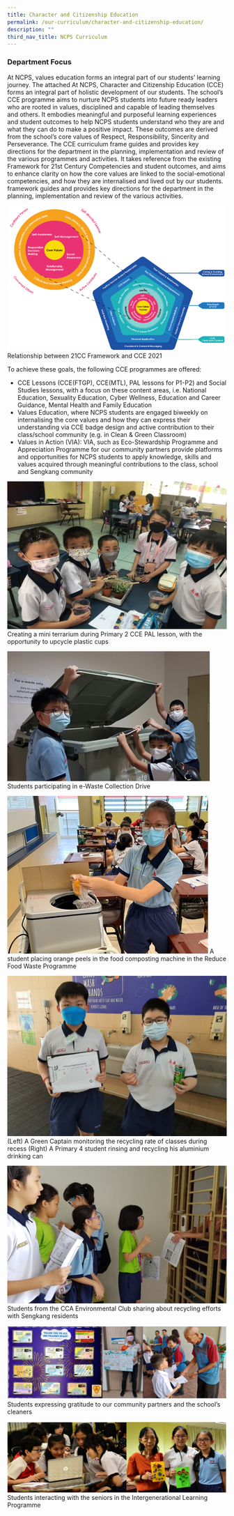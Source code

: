 ```yaml
---
title: Character and Citizenship Education
permalink: /our-curriculum/character-and-citizenship-education/
description: ""
third_nav_title: NCPS Curriculum
---
```


### **Department Focus**

At NCPS, values education forms an integral part of our students’ learning journey. The attached At NCPS, Character and Citizenship Education (CCE) forms an integral part of holistic development of our students. The school’s CCE programme aims to nurture NCPS students into future ready leaders who are rooted in values, disciplined and capable of leading themselves and others. It embodies meaningful and purposeful learning experiences and student outcomes to help NCPS students understand who they are and what they can do to make a positive impact. These outcomes are derived from the school’s core values of Respect, Responsibility, Sincerity and Perseverance. 
The CCE curriculum frame guides and provides key directions for the department in the planning, implementation and review of the various programmes and activities. It takes reference from the existing Framework for 21st Century Competencies and student outcomes, and aims to enhance clarity on how the core values are linked to the social-emotional competencies, and how they are internalised and lived out by our students.
framework guides and provides key directions for the department in the planning, implementation and review of the various activities.

![](/images/Our%20Curriculum_CCE/CCE%201.png)
Relationship between 21CC Framework and CCE 2021

To achieve these goals, the following CCE programmes are offered: 

* CCE Lessons (CCE(FTGP), CCE(MTL), PAL lessons for P1-P2) and Social Studies lessons, with a focus on these content areas, i.e. National Education, Sexuality Education, Cyber Wellness, Education and Career Guidance, Mental Health and Family Education
* Values Education, where NCPS students are engaged biweekly on internalising the core values and how they can express their understanding via CCE badge design and active contribution to their class/school community (e.g. in Clean & Green Classroom)
* Values in Action (VIA): VIA, such as Eco-Stewardship Programme and Appreciation Programme for our community partners provide platforms and opportunities for NCPS students to apply knowledge, skills and values acquired through meaningful contributions to the class, school and Sengkang community

![](/images/Our%20Curriculum_CCE/CCE%202.jpg)
Creating a mini terrarium during Primary 2 CCE PAL lesson, with the opportunity to upcycle plastic cups

![](/images/Our%20Curriculum_CCE/CCE%203.jpg)
Students participating in e-Waste Collection Drive 

![](/images/Our%20Curriculum_CCE/CCE%204.jpg)
A student placing orange peels in the food composting machine in the Reduce Food Waste Programme

![](/images/Our%20Curriculum_CCE/CCE%205.jpg)
(Left) A Green Captain monitoring the recycling rate of classes during recess 
(Right) A Primary 4 student rinsing and recycling his aluminium drinking can

![](/images/Our%20Curriculum_CCE/CCE%206.jpg)
Students from the CCA Environmental Club sharing about recycling efforts with Sengkang residents

![](/images/Our%20Curriculum_CCE/CCE%207.png)
Students expressing gratitude to our community partners and the school’s cleaners

![](/images/Our%20Curriculum_CCE/CCE%208.png)
Students interacting with the seniors in the Intergenerational Learning Programme